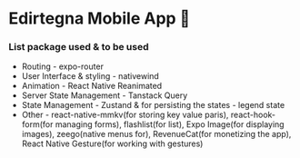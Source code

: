 # Edirtegna Mobile App 👋

### List package used & to be used

- Routing - expo-router
- User Interface & styling - nativewind
- Animation - React Native Reanimated
- Server State Management - Tanstack Query
- State Management - Zustand & for persisting the states - legend state
- Other - react-native-mmkv(for storing key value paris), react-hook-form(for managing forms), flashlist(for list), Expo Image(for displaying images), zeego(native menus for), RevenueCat(for monetizing the app), React Native Gesture(for working with gestures)

